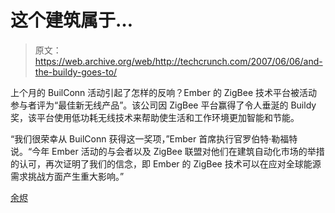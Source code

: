 # 这个建筑属于…

> 原文：<https://web.archive.org/web/http://techcrunch.com/2007/06/06/and-the-buildy-goes-to/>

上个月的 BuilConn 活动引起了怎样的反响？Ember 的 ZigBee 技术平台被活动参与者评为“最佳新无线产品”。该公司因 ZigBee 平台赢得了令人垂涎的 Buildy 奖，该平台使用低功耗无线技术来帮助使生活和工作环境更加智能和节能。

“我们很荣幸从 BuilConn 获得这一奖项，”Ember 首席执行官罗伯特·勒福特说。“今年 Ember 活动的与会者以及 ZigBee 联盟对他们在建筑自动化市场的举措的认可，再次证明了我们的信念，即 Ember 的 ZigBee 技术可以在应对全球能源需求挑战方面产生重大影响。”

[余烬](https://web.archive.org/web/20210115171209/http://www.ember.com/)